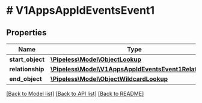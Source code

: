 # # V1AppsAppIdEventsEvent1

## Properties

Name | Type | Description | Notes
------------ | ------------- | ------------- | -------------
**start_object** | [**\Pipeless\Model\ObjectLookup**](ObjectLookup.md) |  | 
**relationship** | [**\Pipeless\Model\V1AppsAppIdEventsEvent1Relationship**](V1AppsAppIdEventsEvent1Relationship.md) |  | 
**end_object** | [**\Pipeless\Model\ObjectWildcardLookup**](ObjectWildcardLookup.md) |  | 

[[Back to Model list]](../../README.md#documentation-for-models) [[Back to API list]](../../README.md#documentation-for-api-endpoints) [[Back to README]](../../README.md)



